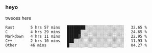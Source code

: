 ### heyo
tweoss here

<!--START_SECTION:waka-->

```text
Rust       5 hrs 57 mins   ████████░░░░░░░░░░░░░░░░░   32.65 %
C          4 hrs 29 mins   ██████░░░░░░░░░░░░░░░░░░░   24.65 %
Markdown   4 hrs 11 mins   █████▓░░░░░░░░░░░░░░░░░░░   22.95 %
C++        2 hrs 10 mins   ███░░░░░░░░░░░░░░░░░░░░░░   11.93 %
Other      46 mins         █░░░░░░░░░░░░░░░░░░░░░░░░   04.27 %
```

<!--END_SECTION:waka-->

<!--
**Tweoss/tweoss** is a ✨ _special_ ✨ repository because its `README.md` (this file) appears on your GitHub profile.

Here are some ideas to get you started:

- 🔭 I’m currently working on ...
- 🌱 I’m currently learning ...
- 👯 I’m looking to collaborate on ...
- 🤔 I’m looking for help with ...
- 💬 Ask me about ...
- 📫 How to reach me: ...
- 😄 Pronouns: ...
- ⚡ Fun fact: ...
-->
